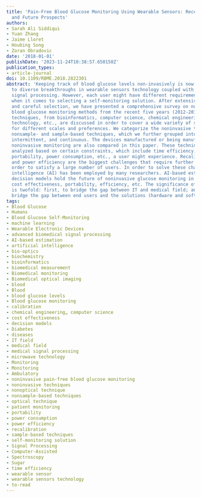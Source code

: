 ```yaml
---
title: 'Pain-Free Blood Glucose Monitoring Using Wearable Sensors: Recent Advancements
  and Future Prospects'
authors:
- Sarah Ali Siddiqui
- Yuan Zhang
- Jaime Lloret
- Houbing Song
- Zoran Obradovic
date: '2018-01-01'
publishDate: '2023-11-24T10:38:57.650150Z'
publication_types:
- article-journal
doi: 10.1109/RBME.2018.2822301
abstract: 'Keeping track of blood glucose levels non-invasively is now possible due
  to diverse breakthroughs in wearable sensors technology coupled with advanced biomedical
  signal processing. However, each user might have different requirements and priorities
  when it comes to selecting a self-monitoring solution. After extensive research
  and careful selection, we have presented a comprehensive survey on noninvasive/pain-free
  blood glucose monitoring methods from the recent five years (2012-2016). Several
  techniques, from bioinformatics, computer science, chemical engineering, microwave
  technology, etc., are discussed in order to cover a wide variety of solutions available
  for different scales and preferences. We categorize the noninvasive techniques into
  nonsample- and sample-based techniques, which we further grouped into optical, nonoptical,
  intermittent, and continuous. The devices manufactured or being manufactured for
  noninvasive monitoring are also compared in this paper. These techniques are then
  analyzed based on certain constraints, which include time efficiency, comfort, cost,
  portability, power consumption, etc., a user might experience. Recalibration, time,
  and power efficiency are the biggest challenges that require further research in
  order to satisfy a large number of users. In order to solve these challenges, artificial
  intelligence (AI) has been employed by many researchers. AI-based estimation and
  decision models hold the future of noninvasive glucose monitoring in terms of accuracy,
  cost effectiveness, portability, efficiency, etc. The significance of this paper
  is twofold: first, to bridge the gap between IT and medical field; and second, to
  bridge the gap between end users and the solutions (hardware and software).'
tags:
- Blood Glucose
- Humans
- Blood Glucose Self-Monitoring
- machine learning
- Wearable Electronic Devices
- advanced biomedical signal processing
- AI-based estimation
- artificial intelligence
- bio-optics
- biochemistry
- bioinformatics
- biomedical measurement
- Biomedical monitoring
- Biomedical optical imaging
- blood
- Blood
- blood glucose levels
- Blood glucose monitoring
- calibration
- chemical engineering„ computer science
- cost effectiveness
- decision models
- Diabetes
- diseases
- IT field
- medical field
- medical signal processing
- microwave technology
- Monitoring
- Monitoring
- Ambulatory
- noninvasive pain-free blood glucose monitoring
- noninvasive techniques
- nonoptical technique
- nonsample-based techniques
- optical technique
- patient monitoring
- portability
- power consumption
- power efficiency
- recalibration
- sample-based techniques
- self-monitoring solution
- Signal Processing
- Computer-Assisted
- Spectroscopy
- Sugar
- time efficiency
- wearable sensor
- wearable sensors technology
- to-read
---
```

